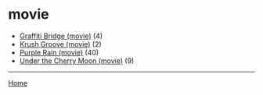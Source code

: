 # movie

  * [Graffiti Bridge (movie)](./movie/graffiti-bridge/) (4)
  * [Krush Groove (movie)](./movie/krush-groove/) (2)
  * [Purple Rain (movie)](./movie/purple-rain/) (40)
  * [Under the Cherry Moon (movie)](./movie/under-the-cherry-moon/) (9)

----

[Home](../)

